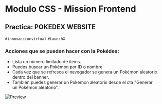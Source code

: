 # Modulo CSS - Mission Frontend
## Practica: POKEDEX WEBSITE
`#innovaccionvirtual` `#LaunchX`
### Acciones que se pueden hacer con  la Pokédex:
- Lista un número limitado de items.
- Puedes buscar un Pokémon por ID o nombre.
- Cada vez que se refresca el navegador se genera un Pokémon aleatorio dentro del banner.
- También puedes generar un Pokémon aleatorio desde el cta "Generar un Pokémon aleatorio".

![Preview](https://repository-images.githubusercontent.com/469884547/d290965b-1f7a-4e75-b51e-209c9dcad924)